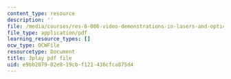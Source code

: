 ```yaml
---
content_type: resource
description: ''
file: /media/courses/res-6-006-video-demonstrations-in-lasers-and-optics-spring-2008/e9bb207902e819cbf121436cfca875d4_o1YjIyzshh8.pdf
file_type: application/pdf
learning_resource_types: []
ocw_type: OCWFile
resourcetype: Document
title: 3play pdf file
uid: e9bb2079-02e8-19cb-f121-436cfca875d4
---
```

